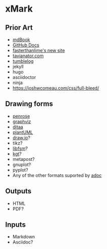 # xMark

## Prior Art

- [mdBook](https://github.com/rust-lang/mdbook)
- [GitHub Docs](https://github.com/github/docs)
- [fasterthanlime's new site](https://fasterthanli.me/articles/a-new-website-for-2020)
- [tavianator.com](https://github.com/tavianator/tavianator.com)
- [tumblelog](https://github.com/john-bokma/tumblelog)
- jekyll
- hugo
- asciidoctor
- ninja
- https://joshwcomeau.com/css/full-bleed/

## Drawing forms

- [penrose](https://github.com/penrose/penrose)
- [graphviz](https://graphviz.org/)
- [ditaa](https://github.com/stathissideris/ditaa)
- [plantUML](https://plantuml.com/)
- [draw.io](https://app.diagrams.net/)?
- tikz?
- [libfsm](https://github.com/katef/libfsm)?
- [kgt](https://github.com/katef/kgt)?
- metapost?
- gnuplot?
- pyplot?
- Any of the other formats suported by [adoc](https://github.com/asciidoctor/asciidoctor-diagram/blob/fd8ab7d9eb9d5de3c55a0e27c4276206c728a917/README.adoc#creating-a-diagram)

## Outputs

- HTML
- PDF?

## Inputs

- Markdown
- Asciidoc?